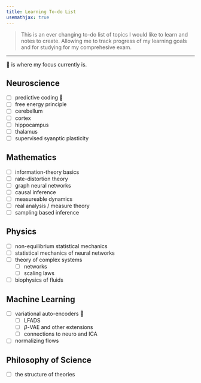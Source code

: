 ```yaml
---
title: Learning To-do List
usemathjax: true
---
```


> This is an ever changing to-do list of topics I would like to learn and notes to create. Allowing me to track progress of my learning goals and for studying for my comprehesive exam.

---
🚧 is where my focus currently is.


## Neuroscience
- [ ] predictive coding 🚧
- [ ] free energy principle
- [ ] cerebellum
- [ ] cortex
- [ ] hippocampus
- [ ] thalamus
- [ ] supervised syanptic plasticity

## Mathematics
- [ ] information-theory basics
- [ ] rate-distortion theory
- [ ] graph neural networks
- [ ] causal inference
- [ ] measureable dynamics
- [ ] real analysis / measure theory
- [ ] sampling based inference

## Physics
- [ ] non-equilibrium statistical mechanics
- [ ] statistical mechanics of neural networks
- [ ] theory of complex systems 
	- [ ] networks 
	- [ ] scaling laws 
- [ ] biophysics of fluids

## Machine Learning
- [ ] variational auto-encoders 🚧
	- [ ] LFADS
	- [ ] $\beta$-VAE and other extensions
	- [ ] connections to neuro and ICA
- [ ] normalizing flows

## Philosophy of Science
- [ ] the structure of theories
